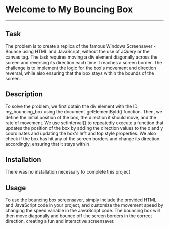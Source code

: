 # Welcome to My Bouncing Box
***

## Task

The problem is to create a replica of the famous Windows Screensaver - Bounce using HTML and JavaScript, without the use of JQuery or the canvas tag. The task requires moving a div element diagonally across the screen and reversing its direction each time it reaches a screen border. The challenge is to implement the logic for the box's movement and direction reversal, while also ensuring that the box stays within the bounds of the screen.

## Description

To solve the problem, we first obtain the div element with the ID my_bouncing_box using the document.getElementById() function. Then, we define the initial position of the box, the direction it should move, and the rate of movement. We use setInterval() to repeatedly execute a function that updates the position of the box by adding the direction values to the x and y coordinates and updating the box's left and top style properties. We also check if the box has hit any of the screen borders and change its direction accordingly, ensuring that it stays within

## Installation

There was no installation necessary to complete this project

## Usage

To use the bouncing box screensaver, simply include the provided HTML and JavaScript code in your project, and customize the movement speed by changing the speed variable in the JavaScript code. The bouncing box will then move diagonally and bounce off the screen borders in the correct direction, creating a fun and interactive screensaver.
